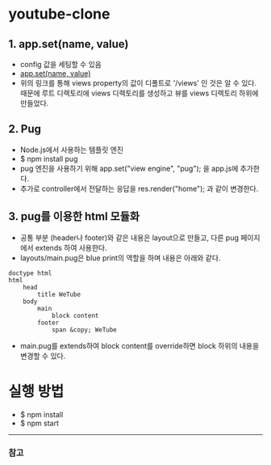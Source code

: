 # youtube-clone

## 1. app.set(name, value)
- config 값을 세팅할 수 있음
- [app.set(name, value)](https://expressjs.com/en/4x/api.html#app.set)
- 위의 링크를 통해 views property의 값이 디폴트로 '/views' 인 것은 알 수 있다. 때문에 루트 디렉토리에 views 디렉토리를 생성하고 뷰를 views 디렉토리 하위에 만들었다.

## 2. Pug
- Node.js에서 사용하는 템플릿 엔진
- $ npm install pug
- pug 엔진을 사용하기 위해 app.set("view engine", "pug"); 을 app.js에 추가한다.
- 추가로 controller에서 전달하는 응답을 res.render("home"); 과 같이 변경한다.

## 3. pug를 이용한 html 모듈화
- 공통 부분 (header나 footer)와 같은 내용은 layout으로 만들고, 다른 pug 페이지에서 extends 하여 사용한다.
- layouts/main.pug은 blue print의 역할을 하며 내용은 아래와 같다.

```
doctype html
html
    head
        title WeTube
    body
        main
            block content
        footer
            span &copy; WeTube
```

- main.pug를 extends하여  block content를 override하면 block 하위의 내용을 변경할 수 있다. 


# 실행 방법
- $ npm install
- $ npm start



---  
### 참고
